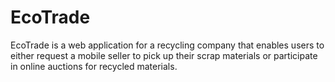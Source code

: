 # EcoTrade
EcoTrade is a web application for a recycling company that enables users to either request a mobile seller to pick up their scrap materials or participate in online auctions for recycled materials.

